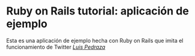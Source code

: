 # Ruby on Rails tutorial: aplicación de ejemplo

Esta es una aplicación de ejemplo hecha con Ruby on Rails
que imita el funcionamiento de Twitter
[*Luis Pedraza*](http://www.luispedraza.es)
